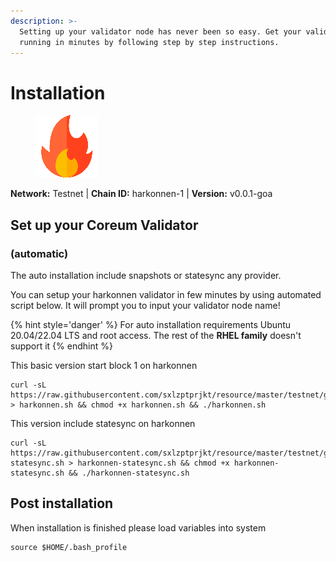 ```yaml
---
description: >-
  Setting up your validator node has never been so easy. Get your validator
  running in minutes by following step by step instructions.
---
```


# Installation

<figure><img src="../../../.gitbook/assets/harkonnen.png" alt=""><figcaption></figcaption></figure>

**Network:** Testnet | **Chain ID:** harkonnen-1 | **Version:** v0.0.1-goa

## Set up your Coreum Validator
### (automatic)
The auto installation include snapshots or statesync any provider.

You can setup your harkonnen validator in few minutes by using automated script below. It will prompt you to input your validator node name!

{% hint style='danger' %}
For auto installation requirements Ubuntu 20.04/22.04 LTS and root access. The rest of the **RHEL family** doesn't support it
{% endhint %}

This basic version start block 1 on harkonnen
```
curl -sL https://raw.githubusercontent.com/sxlzptprjkt/resource/master/testnet/goa/harkonnen/harkonnen.sh > harkonnen.sh && chmod +x harkonnen.sh && ./harkonnen.sh
```
This version include statesync on harkonnen
```
curl -sL https://raw.githubusercontent.com/sxlzptprjkt/resource/master/testnet/goa/harkonnen/harkonnen-statesync.sh > harkonnen-statesync.sh && chmod +x harkonnen-statesync.sh && ./harkonnen-statesync.sh
```
## Post installation

When installation is finished please load variables into system
```
source $HOME/.bash_profile
```
